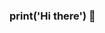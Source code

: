 ### print('Hi there') 👋

<!--
**lucianabalsaneliscabini/lucianabalsaneliscabini** is a ✨ _special_ ✨ repository because its `README.md` (this file) appears on your GitHub profile.


My name is Luciana, and i'm a computer science student at Universidade Paulista - UNIP. I chose this graduation because I love programming and technology.
🚩 What i can say about me? 🔎
I'm a curious person, because that, i spend a lot of my time searching about new things in the internet 
In my free time I love play games and watch animes
